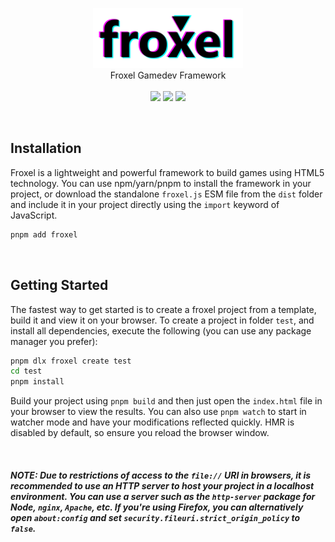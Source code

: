 <p align="center">
	<img width="240px" src="./docs/logo.png"/>
	<br/>
	<span>Froxel Gamedev Framework</span>
	<br/><br/>
	<img src="https://img.shields.io/npm/v/froxel?label=version&color=%2300a020&style=flat-square"/>
	<img src="https://img.shields.io/npm/dt/froxel?color=%23a000a0&style=flat-square"/>
	<img src="https://img.shields.io/bundlephobia/min/froxel/latest?color=%2300a0b0&style=flat-square"/>
</p>

<br/>

## Installation

Froxel is a lightweight and powerful framework to build games using HTML5 technology. You can use npm/yarn/pnpm to install the framework in your project, or download the standalone `froxel.js` ESM file from the `dist` folder and include it in your project directly using the `import` keyword of JavaScript.

```sh
pnpm add froxel
```


<br/>

## Getting Started

The fastest way to get started is to create a froxel project from a template, build it and view it on your browser. To create a project in folder `test`, and install all dependencies, execute the following (you can use any package manager you prefer):

```sh
pnpm dlx froxel create test
cd test
pnpm install
```

Build your project using `pnpm build` and then just open the `index.html` file in your browser to view the results. You can also use `pnpm watch` to start in watcher mode and have your modifications reflected quickly. HMR is disabled by default, so ensure you reload the browser window.

<br/>

##### <b>NOTE:</b> Due to restrictions of access to the `file://` URI in browsers, it is recommended to use an HTTP server to host your project in a localhost environment. You can use a server such as the `http-server` package for Node, `nginx`, `Apache`, etc. If you're using Firefox, you can alternatively open `about:config` and set `security.fileuri.strict_origin_policy` to `false`.
